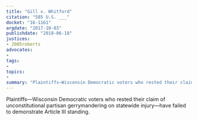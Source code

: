```yaml
---
title: "Gill v. Whitford"
citation: "585 U.S. ___"
docket: "16-1161"
argdate: "2017-10-03"
publishdate: "2018-06-18"
justices:
- 2005roberts
advocates:
- 
tags:
- 
topics:
- 
summary: "Plaintiffs—Wisconsin Democratic voters who rested their claim of unconstitutional partisan gerrymandering on statewide injury—have failed to demonstrate Article III standing."
---
```

Plaintiffs—Wisconsin Democratic voters who rested their claim of unconstitutional partisan gerrymandering on statewide injury—have failed to demonstrate Article III standing.

